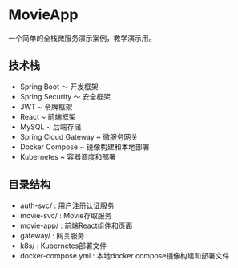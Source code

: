 # MovieApp
一个简单的全栈微服务演示案例，教学演示用。

## 技术栈
* Spring Boot ～ 开发框架
* Spring Security ～ 安全框架
* JWT ~ 令牌框架
* React ~ 前端框架
* MySQL ~ 后端存储
* Spring Cloud Gateway ~ 微服务网关
* Docker Compose ~ 镜像构建和本地部署
* Kubernetes ~ 容器调度和部署

## 目录结构
* auth-svc/ : 用户注册认证服务
* movie-svc/ : Movie存取服务
* movie-app/ : 前端React组件和页面
* gateway/ : 网关服务
* k8s/ : Kubernetes部署文件
* docker-compose.yml : 本地docker compose镜像构建和部署文件

